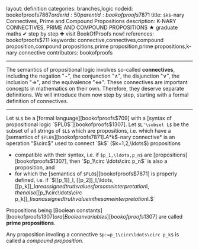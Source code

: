 layout: definition
categories: branches,logic
nodeid: bookofproofs$7867
orderid: 50
parentid: bookofproofs$7871
title: `$k$`-nary Connectives, Prime and Compound Propositions
description: K-NARY CONNECTIVES, PRIME AND COMPOUND PROPOSITIONS ★ graduate maths ✔ step by step ✚ visit BookOfProofs now!
references: bookofproofs$711
keywords: connective,connectives,compound proposition,compound propositions,prime proposition,prime propositions,k-nary connective
contributors: bookofproofs

---
The semantics of propositional logic involves so-called __connectives__, including the negation "$\neg$", the conjunction "$\wedge$", the disjunction "$\vee$", the inclusion "$\Rightarrow$", and the equivalence "$\Leftrightarrow$". These connectives are important concepts in mathematics on their own. Therefore, they deserve separate definitions. We will introduce them now step by step, starting with a formal definition of connectives.

---

Let `$L$` be a [formal language][bookofproofs$709] with a [syntax of propositional logic `$PL0$`][bookofproofs$1307]. Let `$L'\subset L$` be the subset of all strings of `$L$` which are propositions, i.e. which have a [semantics of `$PL0$`][bookofproofs$7871].
A *$k$-nary connective* is an operation "$\circ$" used to connect `$k$` ($k=1,2,\ldots$) propositions 

* compatible with their syntax, i.e. if `$p_1,\ldots,p_n$` are [propositions][bookofproofs$1307], then `$p_1\circ \ldots\circ p_n$` is also a proposition, and
* for which the [semantics of `$PL0$`][bookofproofs$7871] is properly defined, i.e. if `$[[p_1]]_I, [[p_2]]_I,\ldots, [[p_k]]_I$` are assigned truth values for some interpretation `$I$`, then also `$[[p_1\circ\ldots\circ p_k]]_I$` is an assigned truth value in the same interpretation `$I.$`

Propositions being [Boolean constants][bookofproofs$1307] or a [Boolean variables][bookofproofs$1307] are called **prime propositions**.

Any proposition involing a connective `$p:=p_1\circ\ldots\circ p_k$` is called a *compound proposition.*
